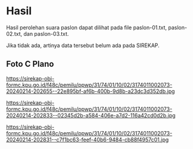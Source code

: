 # Hasil

Hasil perolehan suara paslon dapat dilihat pada file paslon-01.txt, paslon-02.txt, dan paslon-03.txt.

Jika tidak ada, artinya data tersebut belum ada pada SIREKAP.

## Foto C Plano

https://sirekap-obj-formc.kpu.go.id/f48c/pemilu/ppwp/31/74/01/10/02/3174011002073-20240214-202655--22e895bf-af6b-400b-9d8b-a23dc3d352db.jpg

https://sirekap-obj-formc.kpu.go.id/f48c/pemilu/ppwp/31/74/01/10/02/3174011002073-20240214-202833--02345d2b-a584-406e-a7d2-116a42cd0d2b.jpg

https://sirekap-obj-formc.kpu.go.id/f48c/pemilu/ppwp/31/74/01/10/02/3174011002073-20240214-202831--c7f1bc63-feef-40b6-9484-cb88f4957c01.jpg
